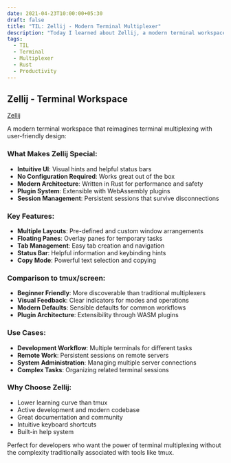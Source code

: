 ```yaml
---
date: 2021-04-23T10:00:00+05:30
draft: false
title: "TIL: Zellij - Modern Terminal Multiplexer"
description: "Today I learned about Zellij, a modern terminal workspace with built-in multiplexing, written in Rust, offering an intuitive alternative to tmux and screen."
tags:
  - TIL
  - Terminal
  - Multiplexer
  - Rust
  - Productivity
---
```


## Zellij - Terminal Workspace

[Zellij](https://zellij.dev)

A modern terminal workspace that reimagines terminal multiplexing with user-friendly design:

### What Makes Zellij Special:
- **Intuitive UI**: Visual hints and helpful status bars
- **No Configuration Required**: Works great out of the box
- **Modern Architecture**: Written in Rust for performance and safety
- **Plugin System**: Extensible with WebAssembly plugins
- **Session Management**: Persistent sessions that survive disconnections

### Key Features:
- **Multiple Layouts**: Pre-defined and custom window arrangements
- **Floating Panes**: Overlay panes for temporary tasks
- **Tab Management**: Easy tab creation and navigation
- **Status Bar**: Helpful information and keybinding hints
- **Copy Mode**: Powerful text selection and copying

### Comparison to tmux/screen:
- **Beginner Friendly**: More discoverable than traditional multiplexers
- **Visual Feedback**: Clear indicators for modes and operations
- **Modern Defaults**: Sensible defaults for common workflows
- **Plugin Architecture**: Extensibility through WASM plugins

### Use Cases:
- **Development Workflow**: Multiple terminals for different tasks
- **Remote Work**: Persistent sessions on remote servers
- **System Administration**: Managing multiple server connections
- **Complex Tasks**: Organizing related terminal sessions

### Why Choose Zellij:
- Lower learning curve than tmux
- Active development and modern codebase
- Great documentation and community
- Intuitive keyboard shortcuts
- Built-in help system

Perfect for developers who want the power of terminal multiplexing without the complexity traditionally associated with tools like tmux.